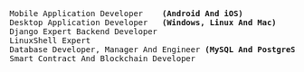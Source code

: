 <pre>
Mobile Application Developer    <b>(Android And iOS)</b>
Desktop Application Developer   <b>(Windows, Linux And Mac)</b>
Django Expert Backend Developer
LinuxShell Expert
Database Developer, Manager And Engineer <b>(MySQL And PostgreSQL)</b>
Smart Contract And Blockchain Developer
</pre>
